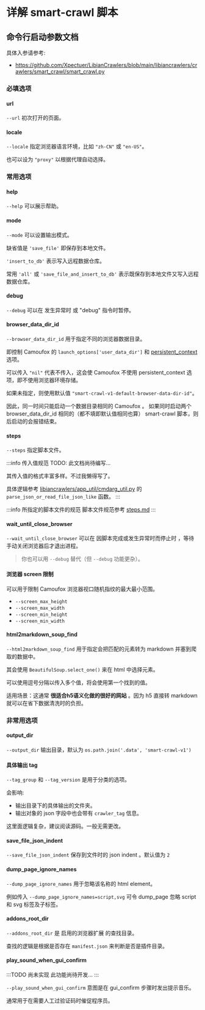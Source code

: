 # 详解 smart-crawl 脚本

## 命令行启动参数文档

具体入参请参考:

* https://github.com/Xpectuer/LibianCrawlers/blob/main/libiancrawlers/crawlers/smart_crawl/smart_crawl.py

### 必填选项

#### url

`--url` 初次打开的页面。

#### locale

`--locale` 指定浏览器语言环境，比如 `"zh-CN"` 或 `"en-US"`。

也可以设为 `"proxy"` 以根据代理自动选择。

### 常用选项

#### help

`--help` 可以展示帮助。

#### mode

`--mode` 可以设置输出模式。

缺省值是 `'save_file'` 即保存到本地文件。

`'insert_to_db'` 表示写入远程数据仓库。

常用 `'all'` 或 `'save_file_and_insert_to_db'`
表示既保存到本地文件又写入远程数据仓库。

#### debug

`--debug` 可以在 发生异常时 或 "debug" 指令时暂停。

#### browser_data_dir_id

`--browser_data_dir_id` 用于指定不同的浏览器数据目录。

即控制 Camoufox 的 `launch_options['user_data_dir']`
和 [persistent_context](https://camoufox.com/python/usage/#persistent_context) 选项。

可以传入 `"nil"` 代表不传入，这会使 Camoufox 不使用 persistent_context 选项，即不使用浏览器环境存储。

如果未指定，则使用默认值 `"smart-crawl-v1-default-browser-data-dir-id"`。

因此，同一时间只能启动一个数据目录相同的 Camoufox 。 如果同时启动两个 browser_data_dir_id 相同的（都不填即默认值相同也算）
smart-crawl 脚本，则后启动的会报错结束。

#### steps

`--steps` 指定脚本文件。

:::info 传入值规范
TODO: 此文档尚待编写...

其传入值的格式丰富多样。不过我懒得写了。

具体逻辑参考 [libiancrawlers/app_util/cmdarg_util.py](https://github.com/Xpectuer/LibianCrawlers/blob/main/libiancrawlers/app_util/cmdarg_util.py)
的 `parse_json_or_read_file_json_like` 函数。
:::

:::info 所指定的脚本文件的规范
脚本文件规范参考 [steps.md](./steps.md)
:::

#### wait_until_close_browser

`--wait_until_close_browser` 可以在 因脚本完成或发生异常时而停止时 ，等待手动关闭浏览器后才退出进程。

> 你也可以用 `--debug` 替代（但 `--debug` 功能更杂）。

#### 浏览器 screen 限制

可以用于限制 Camoufox 浏览器视口随机指纹的最大最小范围。

- `--screen_max_height`
- `--screen_max_width`
- `--screen_min_height`
- `--screen_min_width`

#### html2markdown_soup_find

`--html2markdown_soup_find` 用于指定会把匹配的元素转为 markdown 并塞到爬取的数据中。

其会使用 `BeautifulSoup.select_one()` 来在 html 中选择元素。

可以使用逗号分隔以传入多个值，将会使用第一个找到的值。

适用场景：这通常 **很适合h5语义化做的很好的网站** 。因为 h5 直接转 markdown 就可以在省下数据清洗时的负担。

### 非常用选项

#### output_dir

`--output_dir` 输出目录，默认为 `os.path.join('.data', 'smart-crawl-v1')`

#### 具体输出 tag

`--tag_group` 和 `--tag_version` 是用于分类的选项。

会影响:

- 输出目录下的具体输出的文件夹。
- 输出对象的 json 字段中也会带有 `crawler_tag` 信息。

这里面逻辑复杂，建议阅读源码。一般无需更改。

#### save_file_json_indent

`--save_file_json_indent` 保存到文件时的 json indent 。默认值为 `2`

#### dump_page_ignore_names

`--dump_page_ignore_names` 用于忽略该名称的 html element。

例如传入 `--dump_page_ignore_names=script,svg` 可令 dump_page 忽略 script 和 svg 标签及子标签。

#### addons_root_dir

`--addons_root_dir` 是 启用的浏览器扩展 的查找目录。

查找的逻辑是根据是否存在 `manifest.json` 来判断是否是插件目录。

#### play_sound_when_gui_confirm

:::TODO 尚未实现
此功能尚待开发...
:::

`--play_sound_when_gui_confirm` 意图是在 gui_confirm 步骤时发出提示音乐。

通常用于在需要人工过验证码时催促程序员。
